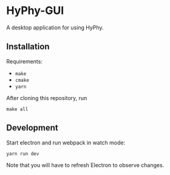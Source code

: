 # HyPhy-GUI

A desktop application for using HyPhy.

## Installation

Requirements:

* `make`
* `cmake`
* `yarn`

After cloning this repository, run

```
make all
```

## Development

Start electron and run webpack in watch mode:

```
yarn run dev
```

Note that you will have to refresh Electron to observe changes.